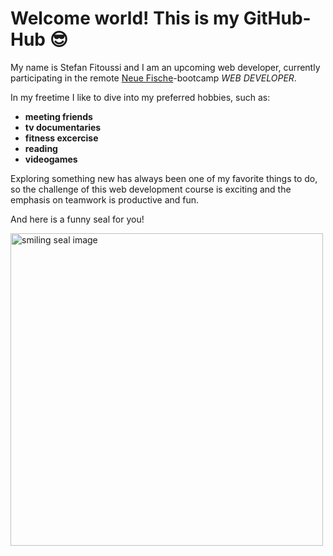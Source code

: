 # Welcome world! This is my GitHub-Hub :sunglasses:

My name is Stefan Fitoussi and I am an upcoming web developer, currently participating in the remote [Neue Fische](https://www.neuefische.de/)-bootcamp _WEB DEVELOPER_.

In my freetime I like to dive into my preferred hobbies, such as:
- **meeting friends**
- **tv documentaries**
- **fitness excercise**
- **reading**
- **videogames**

Exploring something new has always been one of my favorite things to do, so the challenge of this web development course is exciting and the emphasis on teamwork is productive and fun.

And here is a funny seal for you!

<img src= "https://cdn.pixabay.com/photo/2022/09/05/10/36/grey-seal-7433843_960_720.jpg" alt="smiling seal image" width="500"/>
